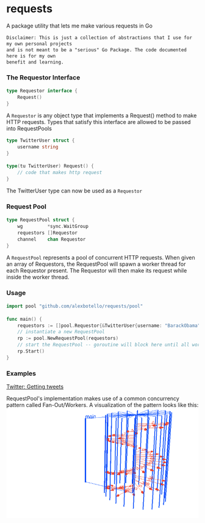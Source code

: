 # requests
A package utility that lets me make various requests in Go

```
Disclaimer: This is just a collection of abstractions that I use for my own personal projects
and is not meant to be a "serious" Go Package. The code documented here is for my own
benefit and learning.
```

### The Requestor Interface
```go
type Requestor interface {
    Request()
}
```
A `Requestor` is any object type that implements a Request() method to make HTTP requests.
Types that satisfy this interface are allowed to be passed into RequestPools

```go
type TwitterUser struct {
    username string
}

type(tu TwitterUser) Request() {
    // code that makes http request
}
```
The TwitterUser type can now be used as a `Requestor`


### Request Pool
```go
type RequestPool struct {
	wg         *sync.WaitGroup
	requestors []Requestor
	channel    chan Requestor
}
```
A `RequestPool` represents a pool of concurrent HTTP requests. When given an array of Requestors,
the RequestPool will spawn a worker thread for each Requestor present. The Requestor will then
make its request while inside the worker thread.

### Usage
```go
import pool "github.com/alexbotello/requests/pool"

func main() {
    requestors := []pool.Requestor{&TwitterUser{username: "BarackObama"}, &TwitterUser{username: "katyperry"}}
    // instantiate a new RequestPool
    rp := pool.NewRequestPool(requestors)
    // start the RequestPool -- goroutine will block here until all worker threads complete 
    rp.Start()
}
```
### Examples
[Twitter: Getting tweets](_examples/twitter.go)

RequestPool's implementation makes use of a common concurrency pattern called Fan-Out/Workers.
A visualization of the pattern looks like this:
![](animation.gif)

